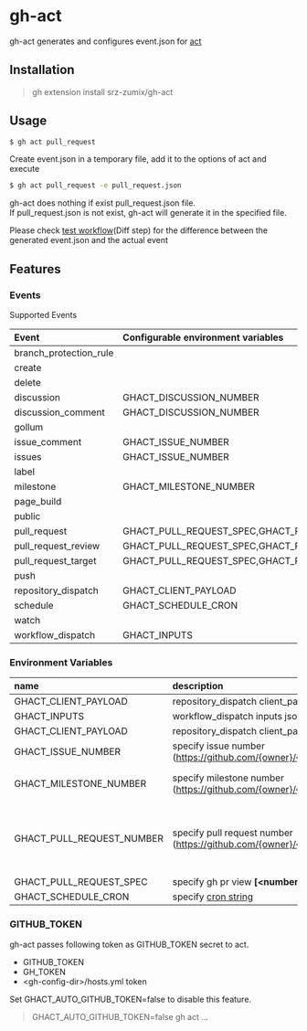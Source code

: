 # gh-act

gh-act generates and configures event.json for [act][]

## Installation

> gh extension install srz-zumix/gh-act

## Usage

```sh
$ gh act pull_request
```

Create event.json in a temporary file, add it to the options of act and execute

```sh
$ gh act pull_request -e pull_request.json
```

gh-act does nothing if exist pull_request.json file.  
If pull_request.json is not exist, gh-act will generate it in the specified file.

Please check [test workflow][](Diff step) for the difference between the generated event.json and the actual event

[act]:https://github.com/nektos/act
[test workflow]:https://github.com/srz-zumix/gh-act/actions/workflows/main.yml

## Features

### Events

Supported Events

| Event                  | Configurable environment variables |
|:-----------------------|:-----------------------------------|
| branch_protection_rule |
| create                 |
| delete                 |
| discussion             | GHACT_DISCUSSION_NUMBER            |
| discussion_comment     | GHACT_DISCUSSION_NUMBER            |
| gollum                 |
| issue_comment          | GHACT_ISSUE_NUMBER                 |
| issues                 | GHACT_ISSUE_NUMBER                 |
| label                  |
| milestone              | GHACT_MILESTONE_NUMBER             |
| page_build             |
| public                 |
| pull_request           | GHACT_PULL_REQUEST_SPEC,GHACT_PULL_REQUEST_NUMBER |
| pull_request_review    | GHACT_PULL_REQUEST_SPEC,GHACT_PULL_REQUEST_NUMBER |
| pull_request_target    | GHACT_PULL_REQUEST_SPEC,GHACT_PULL_REQUEST_NUMBER |
| push                   |
| repository_dispatch    | GHACT_CLIENT_PAYLOAD               |
| schedule               | GHACT_SCHEDULE_CRON                |
| watch                  |
| workflow_dispatch      | GHACT_INPUTS                       |

### Environment Variables

| name                       | description                                                                            | default                |
|:---------------------------|:---------------------------------------------------------------------------------------|:-----------------------|
| GHACT_CLIENT_PAYLOAD       | repository_dispatch client_payload json string                                         | null                   |
| GHACT_INPUTS               | workflow_dispatch inputs json string                                                   | null                   |
| GHACT_CLIENT_PAYLOAD       | repository_dispatch client_payload json string                                         | null                   |
| GHACT_ISSUE_NUMBER         | specify issue number (https://github.com/{owner}/{repo}/issues/{__number__})           | last issue number      |
| GHACT_MILESTONE_NUMBER     | specify milestone number (https://github.com/{owner}/{repo}/milestone/{__number__})    | last milestone number  |
| GHACT_PULL_REQUEST_NUMBER  | specify pull request number (https://github.com/{owner}/{repo}/pull/{__number__})      | gh pr view --json number --jq .number |
| GHACT_PULL_REQUEST_SPEC    | specify gh pr view __[\<number\> \| \<url\> \| \<branch\>]__                           | |
| GHACT_SCHEDULE_CRON        | specify [cron string][]                                                                | 0 0 * * *              |

### GITHUB_TOKEN

gh-act passes following token as GITHUB_TOKEN secret to act.

* GITHUB_TOKEN
* GH_TOKEN
* \<gh-config-dir\>/hosts.yml token

Set GHACT_AUTO_GITHUB_TOKEN=false to disable this feature.

> GHACT_AUTO_GITHUB_TOKEN=false gh act ...

[cron string]:https://pubs.opengroup.org/onlinepubs/9699919799/utilities/crontab.html#tag_20_25_07
